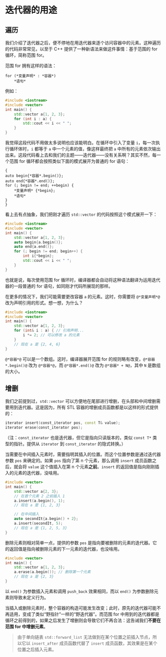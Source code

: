 # 迭代器的用途

## 遍历

我们介绍了迭代器之后，便不停地在用迭代器来逐个访问容器中的元素。这种遍历的代码非常常见，以至于 C++ 提供了一种新语法来做这件事情：基于范围的 for 循环，简称范围 for。

范围 for 拥有这样的语法：
```sdsc
for (*变量声明* : *容器*)
    *语句*
```

例如：
```CPP
#include <iostream>
#include <vector>
int main() {
    std::vector a{1, 2, 3};
    for (int i : a) {
        std::cout << i << " ";
    }
}
```

我觉得这段代码不用做太多说明也应该能明白。在循环中引入了变量 `i`，每一次执行循环体时，`i` 都等于 `a` 中一个元素的值，像这样最终把 `a` 中所有的元素依次输出出来。这段代码看上去和我们的主题——迭代器——没有关系啊？其实不然，每一个范围 for 循环都会按照类似下面的模式展开为普通的 for 语句：
```sdsc
{
auto begin{*容器*.begin()};
auto end{*容器*.end()};
for (; begin != end; ++begin) {
    *变量声明* {*begin};
    *语句*
}
}
```
看上去有点抽象，我们把刚才遍历 `std::vector` 的代码按照这个模式展开一下：
```CPP
#include <iostream>
#include <vector>
int main() {
    std::vector a{1, 2, 3};
    auto begin{a.begin()};
    auto end{a.end()};
    for (; begin != end; begin++) {
        int i{*begin};
        std::cout << i << " ";
    }
}
```
也就是说，每次使用范围 for 循环时，编译器都会自动将这种语法翻译为运用迭代器的一段普通的 for 语句，如同刚才代码所展现的那样。

在更多的情况下，我们可能需要更改容器 `a` 的元素。这时，你需要将 `@*变量声明*@` 改为声明引用的形式。想一想，为什么？

```CPP
#include <iostream>
#include <vector>
int main() {
    std::vector a{1, 2, 3};
    for (int& i : a) { // 引用声明...
        i *= 2; // 可以修改 a 的元素 
    }
    // 现在 a 是 {2, 4, 6}
}
```

`@*容器*@` 可以是一个数组。这时，编译器展开范围 for 的规则略有改变，`@*容器*.begin()@` 改为 `@*容器*@`，而 `@*容器*.end()@` 改为 `@*容器* + N@`，其中 `N` 是数组的大小。

## 增删

我们之前提到过，`std::vector` 可以方便地在尾部进行增删，在头部和中间增删需要用到迭代器。这是因为，所有 STL 容器的增删成员函数都是以这样的形式提供的：
```cpp
iterator insert(const_iterator pos, const T& value);
iterator erase(const_iterator pos);
```

（注：`const_iterator` 也是迭代器，但它是指向只读版本的，类似 `const T*` 类型的指针。提供从 `iterator` 到 `const_iterator` 的隐式转换。）

当需要在中间插入元素时，需要指明其插入的位置。而这个位置参数是通过迭代器参数 `pos` 来确定的。如果 `pos` 指向了第 n 个元素，那么调用 `insert` 成员函数之后，就会将 `value` 这个值插入在第 n 个元素**之前**。`insert` 的返回值是指向刚刚插入的元素的迭代器，没啥用。
```cpp
#include <vector>
int main() {
    std::vector a{2, 3};
    // 在首个元素 2 之前插入 1
    a.insert(a.begin(), 1);
    // 现在 a 是 {1, 2, 3}

    // 在中间插入
    auto secondIt{a.begin() + 2};
    a.insert(secondIt, 5);
    // 现在 a 是 {1, 2, 5, 3}
}
```

删除元素则相对简单一点，提供的参数 `pos` 是指向要被删除的元素的迭代器。它的返回值是指向被删除元素的下一元素的迭代器，也没啥用。
```CPP
#include <vector>
int main() {
    std::vector a{1, 2, 3};
    a.erase(a.begin()); // 删除第一个元素
    // 现在 a 是 {2, 3}
}
```

以 `end()` 为参数插入元素和调用 `push_back` 效果相同，而以 `end()` 为参数删除元素则导致未定义行为。

当插入或删除元素时，整个容器的构造可能发生改变；此时，原先的迭代器可能不再适用，变成了类似“野指针”一样的“野迭代器”。而范围 for 中用到的迭代器都是循环之前得到的，如果之后发生了增删则会导致它们不再合法：这告诫我们**不要在范围 for 中增删元素**。

> 由于单向链表 `std::forward_list` 无法做到在某个位置之前插入节点，所以它以 `insert_after` 成员函数代替了 `insert` 成员函数，其效果是在某个位置之后插入元素。
